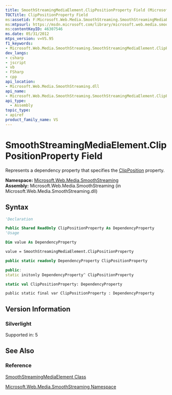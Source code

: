 ```yaml
---
title: SmoothStreamingMediaElement.ClipPositionProperty Field (Microsoft.Web.Media.SmoothStreaming)
TOCTitle: ClipPositionProperty Field
ms:assetid: F:Microsoft.Web.Media.SmoothStreaming.SmoothStreamingMediaElement.ClipPositionProperty
ms:mtpsurl: https://msdn.microsoft.com/library/microsoft.web.media.smoothstreaming.smoothstreamingmediaelement.clippositionproperty(v=VS.95)
ms:contentKeyID: 46307546
ms.date: 05/31/2012
mtps_version: v=VS.95
f1_keywords:
- Microsoft.Web.Media.SmoothStreaming.SmoothStreamingMediaElement.ClipPositionProperty
dev_langs:
- csharp
- jscript
- vb
- FSharp
- cpp
api_location:
- Microsoft.Web.Media.SmoothStreaming.dll
api_name:
- Microsoft.Web.Media.SmoothStreaming.SmoothStreamingMediaElement.ClipPositionProperty
api_type:
  - Assembly
topic_type:
- apiref
product_family_name: VS
---
```


# SmoothStreamingMediaElement.ClipPositionProperty Field

Represents a dependency property that specifies the [ClipPosition](smoothstreamingmediaelement-clipposition-property-microsoft-web-media-smoothstreaming_1.md) property.

**Namespace:**  [Microsoft.Web.Media.SmoothStreaming](microsoft-web-media-smoothstreaming-namespace_1.md)  
**Assembly:**  Microsoft.Web.Media.SmoothStreaming (in Microsoft.Web.Media.SmoothStreaming.dll)

## Syntax

```vb
'Declaration

Public Shared ReadOnly ClipPositionProperty As DependencyProperty
'Usage

Dim value As DependencyProperty

value = SmoothStreamingMediaElement.ClipPositionProperty
```

```csharp
public static readonly DependencyProperty ClipPositionProperty
```

```cpp
public:
static initonly DependencyProperty^ ClipPositionProperty
```

``` fsharp
static val ClipPositionProperty: DependencyProperty
```

```jscript
public static final var ClipPositionProperty : DependencyProperty
```

## Version Information

### Silverlight

Supported in: 5  

## See Also

### Reference

[SmoothStreamingMediaElement Class](smoothstreamingmediaelement-class-microsoft-web-media-smoothstreaming_1.md)

[Microsoft.Web.Media.SmoothStreaming Namespace](microsoft-web-media-smoothstreaming-namespace_1.md)
